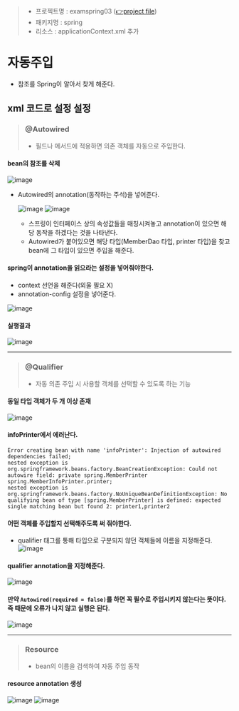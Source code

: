 > - 프로젝트명 : examspring03 ([👉project file](https://github.com/Clary0122/TIL/tree/main/Spring/project/examspring03))
> - 패키지명 : spring
> - 리소스 : applicationContext.xml 추가

# 자동주입
- 참조를 Spring이 알아서 찾게 해준다.
## xml 코드로 설정 설정
> ### @Autowired
> - 필드나 메서드에 적용하면 의존 객체를 자동으로 주입한다.

#### bean의 참조를 삭제
  
  ![image](https://user-images.githubusercontent.com/79209568/121461086-23326400-c9e9-11eb-8886-660c72423391.png)
- Autowired의 annotation(동작하는 주석)을 넣어준다.
  
  ![image](https://user-images.githubusercontent.com/79209568/121461228-668cd280-c9e9-11eb-95b1-22c135ba7b8e.png)
  ![image](https://user-images.githubusercontent.com/79209568/121464664-39dbb980-c9ef-11eb-99fd-8e1bc9363470.png)


  - 스프링이 인터페이스 상의 속성값들을 매칭시켜놓고 annotation이 있으면 해당 동작을 하겠다는 것을 나타낸다.
  - Autowired가 붙어있으면 해당 타입(MemberDao 타입, printer 타입)을 찾고 bean에 그 타입이 있으면 주입을 해준다.
#### spring이 annotation을 읽으라는 설정을 넣어줘야한다.
  - context 선언을 해준다(외울 필요 X)
  - annotation-config 설정을 넣어준다.
  
  ![image](https://user-images.githubusercontent.com/79209568/121462510-a8b71380-c9eb-11eb-86ec-2aea8634bfdc.png)
#### 실행결과
  
  ![image](https://user-images.githubusercontent.com/79209568/121463258-b325dd00-c9ec-11eb-87ee-470924fc4e66.png)

<hr>

> ### @Qualifier
> - 자동 의존 주입 시 사용할 객체를 선택할 수 있도록 하는 기능

#### 동일 타입 객체가 두 개 이상 존재
![image](https://user-images.githubusercontent.com/79209568/121463694-79090b00-c9ed-11eb-89d1-c45f3ccc5c41.png)

#### infoPrinter에서 에러난다.
  ```
  Error creating bean with name 'infoPrinter': Injection of autowired dependencies failed; 
  nested exception is org.springframework.beans.factory.BeanCreationException: Could not autowire field: private spring.MemberPrinter spring.MemberInfoPrinter.printer; 
  nested exception is org.springframework.beans.factory.NoUniqueBeanDefinitionException: No qualifying bean of type [spring.MemberPrinter] is defined: expected single matching bean but found 2: printer1,printer2
  ```
#### 어떤 객체를 주입할지 선택해주도록 써 줘야한다.
  - qualifier 태그를 통해 타입으로 구분되지 않던 객체들에 이름을 지정해준다.
    ![image](https://user-images.githubusercontent.com/79209568/121464015-0fd5c780-c9ee-11eb-9c91-fc787f007606.png)
#### qualifier annotation을 지정해준다.
  ![image](https://user-images.githubusercontent.com/79209568/121464635-2b8d9d80-c9ef-11eb-8766-a85a017e0e2f.png)
#### 만약 `Autowired(required = false)`를 하면 꼭 필수로 주입시키지 않는다는 뜻이다. 즉 때문에 오류가 나지 않고 실행은 된다.
  ![image](https://user-images.githubusercontent.com/79209568/121466168-ed45ad80-c9f1-11eb-980b-51c72d4b6319.png)

<hr>

> ### Resource
> - bean의 이름을 검색하여 자동 주입 동작
#### resource annotation 생성
  ![image](https://user-images.githubusercontent.com/79209568/121466748-e53a3d80-c9f2-11eb-87ed-15b412c19986.png)
  ![image](https://user-images.githubusercontent.com/79209568/121466860-16b30900-c9f3-11eb-870e-9190205ae58f.png)
